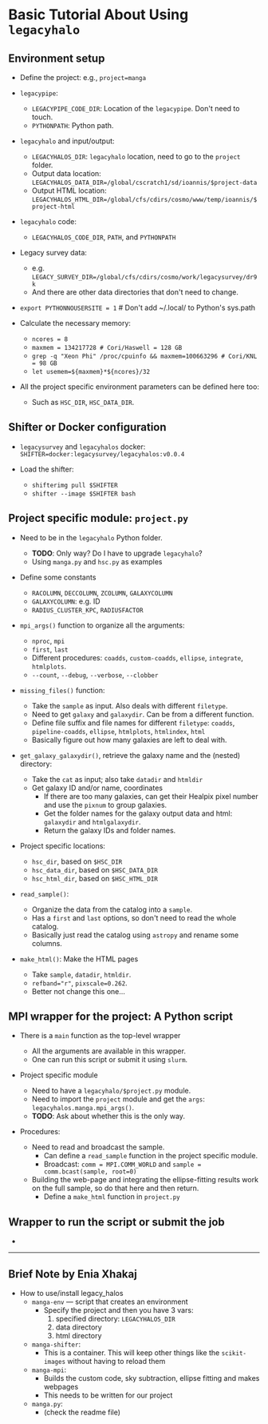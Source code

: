 # Basic Tutorial About Using `legacyhalo`

## Environment setup

- Define the project: e.g., `project=manga`
- `legacypipe`:
    - `LEGACYPIPE_CODE_DIR`: Location of the `legacypipe`. Don't need to touch.
    - `PYTHONPATH`: Python path.

- `legacyhalo` and input/output:
    - `LEGACYHALOS_DIR`: `legacyhalo` location, need to go to the `project` folder.
    - Output data location: `LEGACYHALOS_DATA_DIR=/global/cscratch1/sd/ioannis/$project-data`
    - Output HTML location: `LEGACYHALOS_HTML_DIR=/global/cfs/cdirs/cosmo/www/temp/ioannis/$project-html` 

- `legacyhalo` code:
    - `LEGACYHALOS_CODE_DIR`, `PATH`, and `PYTHONPATH`

- Legacy survey data:
    - e.g. `LEGACY_SURVEY_DIR=/global/cfs/cdirs/cosmo/work/legacysurvey/dr9k`
    - And there are other data directories that don't need to change.

- `export PYTHONNOUSERSITE = 1` # Don't add ~/.local/ to Python's sys.path

- Calculate the necessary memory:
    - `ncores = 8`
    - `maxmem = 134217728 # Cori/Haswell = 128 GB`
    - `grep -q "Xeon Phi" /proc/cpuinfo && maxmem=100663296 # Cori/KNL = 98 GB`
    - `let usemem=${maxmem}*${ncores}/32`

- All the project specific environment parameters can be defined here too:
    - Such as `HSC_DIR`, `HSC_DATA_DIR`.

## Shifter or Docker configuration

- `legacysurvey` and `legacyhalos` docker:
    `SHIFTER=docker:legacysurvey/legacyhalos:v0.0.4`

- Load the shifter: 
    - `shifterimg pull $SHIFTER`
    - `shifter --image $SHIFTER bash`

## Project specific module: `project.py`

- Need to be in the `legacyhalo` Python folder.
    - **TODO**: Only way? Do I have to upgrade `legacyhalo`?
    - Using `manga.py` and `hsc.py` as examples

- Define some constants
    - `RACOLUMN`, `DECCOLUMN`, `ZCOLUMN`, `GALAXYCOLUMN`
    - `GALAXYCOLUMN`: e.g. ID
    - `RADIUS_CLUSTER_KPC`, `RADIUSFACTOR`

- `mpi_args()` function to organize all the arguments:
    - `nproc`, `mpi`
    - `first`, `last`
    - Different procedures: `coadds`, `custom-coadds`, `ellipse`, `integrate`, `htmlplots`.
    - `--count`, `--debug`, `--verbose`, `--clobber`

- `missing_files()` function:
    - Take the `sample` as input. Also deals with different `filetype`.
    - Need to get `galaxy` and `galaxydir`. Can be from a different function.
    - Define file suffix and file names for different `filetype`: `coadds`, `pipeline-coadds`, `ellipse`, `htmlplots`, `htmlindex`, `html`
    - Basically figure out how many galaxies are left to deal with.

- `get_galaxy_galaxydir()`, retrieve the galaxy name and the (nested) directory:
    - Take the `cat` as input; also take `datadir` and `htmldir`
    - Get galaxy ID and/or name, coordinates
        - If there are too many galaxies, can get their Healpix pixel number and use the `pixnum` to group galaxies.
        - Get the folder names for the galaxy output data and html: `galaxydir` and `htmlgalaxydir`.
        - Return the galaxy IDs and folder names.

- Project specific locations:
    - `hsc_dir`, based on `$HSC_DIR`
    - `hsc_data_dir`, based on `$HSC_DATA_DIR`
    - `hsc_html_dir`, based on `$HSC_HTML_DIR`

- `read_sample()`:
    - Organize the data from the catalog into a `sample`.
    - Has a `first` and `last` options, so don't need to read the whole catalog. 
    - Basically just read the catalog using `astropy` and rename some columns.

- `make_html()`: Make the HTML pages
    - Take `sample`, `datadir`, `htmldir`.
    - `refband="r"`, `pixscale=0.262`.
    - Better not change this one...

## MPI wrapper for the project: A Python script

- There is a `main` function as the top-level wrapper
    - All the arguments are available in this wrapper.
    - One can run this script or submit it using `slurm`.

- Project specific module
    - Need to have a `legacyhalo/$project.py` module.
    - Need to import the `project` module and get the `args`: `legacyhalos.manga.mpi_args()`.
    - **TODO**: Ask about whether this is the only way.

- Procedures:
    - Need to read and broadcast the sample.
        - Can define a `read_sample` function in the project specific module.
        - Broadcast: `comm = MPI.COMM_WORLD` and `sample = comm.bcast(sample, root=0)`
    - Building the web-page and integrating the ellipse-fitting results work on the full sample, so do that here and then return.   
        - Define a `make_html` function in `project.py`

## Wrapper to run the script or submit the job

-

-----

## Brief Note by Enia Xhakaj

- How to use/install legacy_halos
    - `manga-env` — script that creates an environment 
        - Specify the project and then you have 3 vars: 
            1. specified directory: `LEGACYHALOS_DIR` 
            2. data directory 
            3. html directory
    - `manga-shifter`: 
        - This is a container. This will keep other things like the `scikit-images` without having to reload them 
    - `manga-mpi`: 
        - Builds the custom code, sky subtraction, ellipse fitting and makes webpages
        - This needs to be written for our project 
    - `manga.py`: 
        - (check the readme file) 